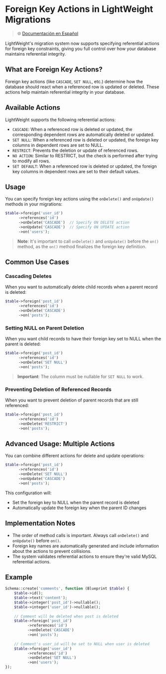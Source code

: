 # Foreign Key Actions in LightWeight Migrations

> 🌐 [Documentación en Español](../es/foreign-key-actions.md)

LightWeight's migration system now supports specifying referential actions for foreign key constraints, giving you full control over how your database maintains referential integrity.

## What are Foreign Key Actions?

Foreign key actions (like `CASCADE`, `SET NULL`, etc.) determine how the database should react when a referenced row is updated or deleted. These actions help maintain referential integrity in your database.

## Available Actions

LightWeight supports the following referential actions:

- `CASCADE`: When a referenced row is deleted or updated, the corresponding dependent rows are automatically deleted or updated.
- `SET NULL`: When a referenced row is deleted or updated, the foreign key columns in dependent rows are set to NULL.
- `RESTRICT`: Prevents the deletion or update of referenced rows.
- `NO ACTION`: Similar to RESTRICT, but the check is performed after trying to modify all rows.
- `SET DEFAULT`: When a referenced row is deleted or updated, the foreign key columns in dependent rows are set to their default values.

## Usage

You can specify foreign key actions using the `onDelete()` and `onUpdate()` methods in your migrations:

```php
$table->foreign('user_id')
      ->references('id')
      ->onDelete('CASCADE')  // Specify ON DELETE action
      ->onUpdate('CASCADE')  // Specify ON UPDATE action
      ->on('users');
```

> **Note**: It's important to call `onDelete()` and `onUpdate()` before the `on()` method, as the `on()` method finalizes the foreign key definition.

## Common Use Cases

### Cascading Deletes

When you want to automatically delete child records when a parent record is deleted:

```php
$table->foreign('post_id')
      ->references('id')
      ->onDelete('CASCADE')
      ->on('posts');
```

### Setting NULL on Parent Deletion

When you want child records to have their foreign key set to NULL when the parent is deleted:

```php
$table->foreign('post_id')
      ->references('id')
      ->onDelete('SET NULL')
      ->on('posts');
```

> **Important**: The column must be nullable for `SET NULL` to work.

### Preventing Deletion of Referenced Records

When you want to prevent deletion of parent records that are still referenced:

```php
$table->foreign('post_id')
      ->references('id')
      ->onDelete('RESTRICT')
      ->on('posts');
```

## Advanced Usage: Multiple Actions

You can combine different actions for delete and update operations:

```php
$table->foreign('post_id')
      ->references('id')
      ->onDelete('SET NULL')
      ->onUpdate('CASCADE')
      ->on('posts');
```

This configuration will:
- Set the foreign key to NULL when the parent record is deleted
- Automatically update the foreign key when the parent ID changes

## Implementation Notes

- The order of method calls is important. Always call `onDelete()` and `onUpdate()` before `on()`.
- Foreign key names are automatically generated and include information about the actions to prevent collisions.
- The system validates referential actions to ensure they're valid MySQL referential actions.

## Example

```php
Schema::create('comments', function (Blueprint $table) {
    $table->id();
    $table->text('content');
    $table->integer('post_id')->nullable();
    $table->integer('user_id')->nullable();
    
    // Comment will be deleted when post is deleted
    $table->foreign('post_id')
          ->references('id')
          ->onDelete('CASCADE')
          ->on('posts');
    
    // Comment's user_id will be set to NULL when user is deleted
    $table->foreign('user_id')
          ->references('id')
          ->onDelete('SET NULL')
          ->on('users');
});
```

